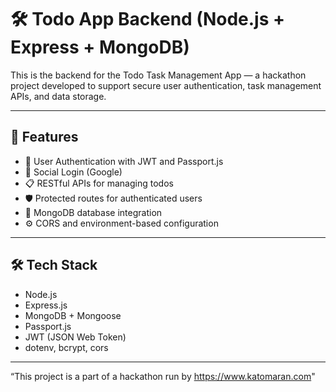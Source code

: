 # 🛠️ Todo App Backend (Node.js + Express + MongoDB)

This is the backend for the Todo Task Management App — a hackathon project developed to support secure user authentication, task management APIs, and data storage.

---

## 🚀 Features

- 🔐 User Authentication with JWT and Passport.js
- 🔗 Social Login (Google)
- 📋 RESTful APIs for managing todos
- 🛡️ Protected routes for authenticated users
- 💾 MongoDB database integration
- ⚙️ CORS and environment-based configuration

---

## 🛠 Tech Stack

- Node.js
- Express.js
- MongoDB + Mongoose
- Passport.js
- JWT (JSON Web Token)
- dotenv, bcrypt, cors

---
“This project is a part of a hackathon run by https://www.katomaran.com"
